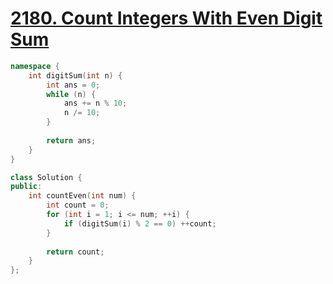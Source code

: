 # [2180. Count Integers With Even Digit Sum](https://leetcode.com/contest/weekly-contest-281/problems/count-integers-with-even-digit-sum/)

```c++
namespace {
    int digitSum(int n) {
        int ans = 0;
        while (n) {
            ans += n % 10;
            n /= 10;
        }
        
        return ans;
    }
}

class Solution {
public:
    int countEven(int num) {
        int count = 0;
        for (int i = 1; i <= num; ++i) {
            if (digitSum(i) % 2 == 0) ++count;
        }
        
        return count;
    }
};
```